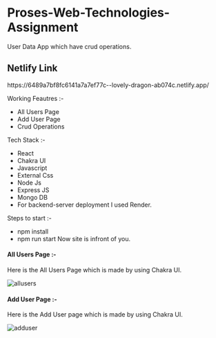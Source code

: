 # Proses-Web-Technologies-Assignment
User Data App which have crud operations.

 <h2>Netlify Link</h2>https://6489a7bf8fc6141a7a7ef77c--lovely-dragon-ab074c.netlify.app/<br/>
 
Working Feautres :-
- All Users Page
- Add User Page
- Crud Operations

Tech Stack :-
- React
- Chakra UI
- Javascript
- External Css
- Node Js
- Express JS
- Mongo DB
- For backend-server deployment I used Render.

Steps to start :-
- npm install 
- npm run start
Now site is infront of you.

<h4>All Users Page :-</h4>
Here is the All Users Page  which is made by using Chakra UI.

![allusers](https://github.com/ShubhamPatel12499/Proses-Web-Technologies-Assignment/assets/98810944/902e1e9b-a1ac-463f-a1ea-87020a50d72b)



<h4>Add User Page :-</h4>
Here is the Add User page which is made by using Chakra UI.

<!-- ![adduser](https://user-images.githubusercontent.com/76995063/215414405-da66dc47-aa0f-4d1d-aa5f-6f02899a34fc.png) -->


![adduser](https://github.com/ShubhamPatel12499/Proses-Web-Technologies-Assignment/assets/98810944/d3edab2f-b2aa-4c38-9332-bbc0b3adc5df)


